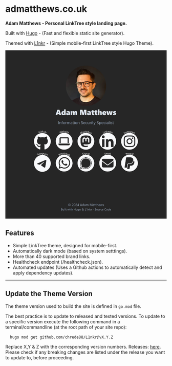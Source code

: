 # admatthews.co.uk 

**Adam Matthews - Personal LinkTree style landing page.**

Built with [Hugo](https://github.com/gohugoio/hugo) - (Fast and flexible static site generator).

Themed with [L1nkr](https://github.com/chrede88/L1nkr) - (Simple mobile-first LinkTree style Hugo Theme).


![Example screenshot of the home page](./assets/landing-page.jpg)

## Features

- Simple LinkTree theme, designed for mobile-first.
- Automatically dark mode (based on system setttings).
- More than 40 supported brand links.
- Healthcheck endpoint (/healthcheck.json).
- Automated updates (Uses a Github actions to automatically detect and apply dependency updates).


---

## Update the Theme Version

The theme version used to build the site is defined in `go.mod` file.

The best practice is to update to released and tested versions. To update to a specific version execute the following command in a terminal/commandline (at the root path of your site repo):

```shell
  hugo mod get github.com/chrede88/L1nkr@vX.Y.Z
```
Replace X,Y & Z with the corresponding version numbers. Releases: [here](https://github.com/chrede88/L1nkr/releases).
Please check if any breaking changes are listed under the release you want to update to, before proceeding.



